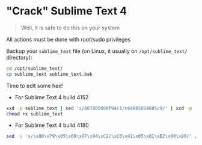 # "Crack" Sublime Text 4

> Well, it is safe to do this on your system

All actions must be done with root/sudo privileges

Backup your `sublime_text` file (on Linux, it usually on `/opt/sublime_text/` directory):

```bash
cd /opt/sublime_text/
cp sublime_text sublime_text.bak
```

Time to edit some hex!

- For Sublime Text 4 build 4152

```bash
xxd -p sublime_text | sed 's/807805000f94c1/c64005014885c9/' | xxd -p -r > sublime_text
chmod +x sublime_text
```

- For Sublime Text 4 build 4180

```bash
sed -i 's/\x80\x79\x05\x00\x0F\x94\xC2/\xC6\x41\x05\x01\xB2\x00\x90/' /opt/sublime_text/sublime_text
```
